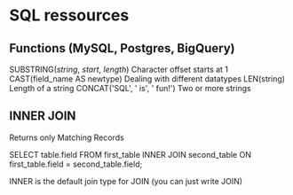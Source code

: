# SQL ressources


## Functions (MySQL, Postgres, BigQuery)

SUBSTRING(_string_, _start_, _length_)    Character offset starts at 1
CAST(field_name AS newtype)    Dealing with different datatypes
LEN(string)    Length of a string
CONCAT('SQL', ' is', ' fun!')     Two or more strings


## INNER JOIN

Returns only Matching Records

SELECT table.field FROM first_table INNER JOIN second_table ON first_table.field = second_table.field;

INNER is the default join type for JOIN (you can just write JOIN)






